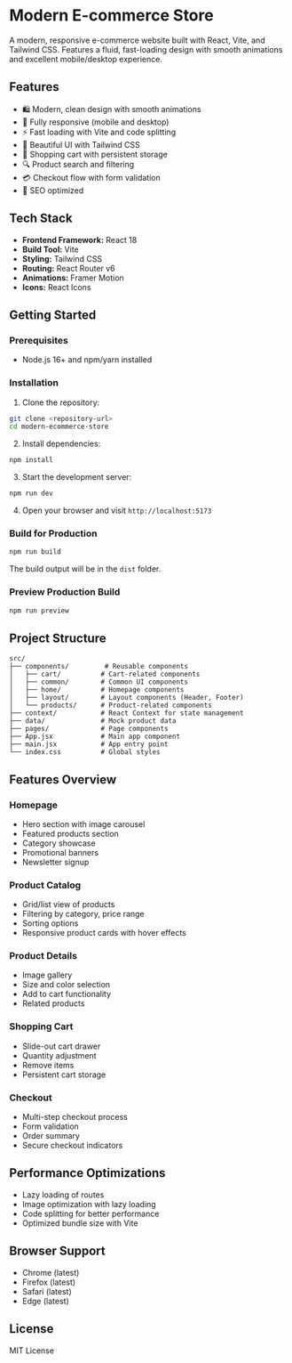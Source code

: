 # Modern E-commerce Store

A modern, responsive e-commerce website built with React, Vite, and Tailwind CSS. Features a fluid, fast-loading design with smooth animations and excellent mobile/desktop experience.

## Features

- 🛍️ Modern, clean design with smooth animations
- 📱 Fully responsive (mobile and desktop)
- ⚡ Fast loading with Vite and code splitting
- 🎨 Beautiful UI with Tailwind CSS
- 🛒 Shopping cart with persistent storage
- 🔍 Product search and filtering
- 💳 Checkout flow with form validation
- 🎯 SEO optimized

## Tech Stack

- **Frontend Framework:** React 18
- **Build Tool:** Vite
- **Styling:** Tailwind CSS
- **Routing:** React Router v6
- **Animations:** Framer Motion
- **Icons:** React Icons

## Getting Started

### Prerequisites

- Node.js 16+ and npm/yarn installed

### Installation

1. Clone the repository:
```bash
git clone <repository-url>
cd modern-ecommerce-store
```

2. Install dependencies:
```bash
npm install
```

3. Start the development server:
```bash
npm run dev
```

4. Open your browser and visit `http://localhost:5173`

### Build for Production

```bash
npm run build
```

The build output will be in the `dist` folder.

### Preview Production Build

```bash
npm run preview
```

## Project Structure

```
src/
├── components/         # Reusable components
│   ├── cart/          # Cart-related components
│   ├── common/        # Common UI components
│   ├── home/          # Homepage components
│   ├── layout/        # Layout components (Header, Footer)
│   └── products/      # Product-related components
├── context/           # React Context for state management
├── data/              # Mock product data
├── pages/             # Page components
├── App.jsx            # Main app component
├── main.jsx           # App entry point
└── index.css          # Global styles
```

## Features Overview

### Homepage
- Hero section with image carousel
- Featured products section
- Category showcase
- Promotional banners
- Newsletter signup

### Product Catalog
- Grid/list view of products
- Filtering by category, price range
- Sorting options
- Responsive product cards with hover effects

### Product Details
- Image gallery
- Size and color selection
- Add to cart functionality
- Related products

### Shopping Cart
- Slide-out cart drawer
- Quantity adjustment
- Remove items
- Persistent cart storage

### Checkout
- Multi-step checkout process
- Form validation
- Order summary
- Secure checkout indicators

## Performance Optimizations

- Lazy loading of routes
- Image optimization with lazy loading
- Code splitting for better performance
- Optimized bundle size with Vite

## Browser Support

- Chrome (latest)
- Firefox (latest)
- Safari (latest)
- Edge (latest)

## License

MIT License 
